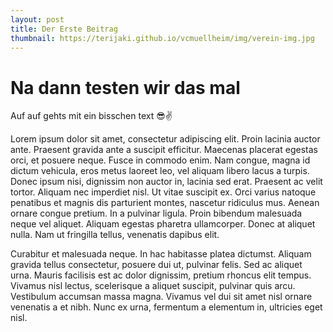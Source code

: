 ```yaml
---
layout: post
title: Der Erste Beitrag
thumbnail: https://terijaki.github.io/vcmuellheim/img/verein-img.jpg
---
```


# Na dann testen wir das mal

Auf auf gehts mit ein bisschen text 😎✌

Lorem ipsum dolor sit amet, consectetur adipiscing elit. Proin lacinia auctor ante. Praesent gravida ante a suscipit efficitur. Maecenas placerat egestas orci, et posuere neque. Fusce in commodo enim. Nam congue, magna id dictum vehicula, eros metus laoreet leo, vel aliquam libero lacus a turpis. Donec ipsum nisi, dignissim non auctor in, lacinia sed erat. Praesent ac velit tortor. Aliquam nec imperdiet nisl. Ut vitae suscipit ex. Orci varius natoque penatibus et magnis dis parturient montes, nascetur ridiculus mus. Aenean ornare congue pretium. In a pulvinar ligula. Proin bibendum malesuada neque vel aliquet. Aliquam egestas pharetra ullamcorper. Donec at aliquet nulla. Nam ut fringilla tellus, venenatis dapibus elit.

Curabitur et malesuada neque. In hac habitasse platea dictumst. Aliquam gravida tellus consectetur, posuere dui ut, pulvinar felis. Sed ac aliquet urna. Mauris facilisis est ac dolor dignissim, pretium rhoncus elit tempus. Vivamus nisl lectus, scelerisque a aliquet suscipit, pulvinar quis arcu. Vestibulum accumsan massa magna. Vivamus vel dui sit amet nisl ornare venenatis a et nibh. Nunc ex urna, fermentum a elementum in, ultricies eget nisl.
